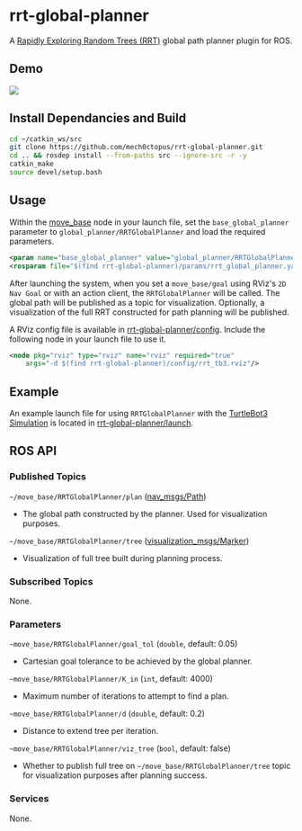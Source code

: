 # rrt-global-planner
A [Rapidly Exploring Random Trees (RRT)](https://en.wikipedia.org/wiki/Rapidly-exploring_random_tree) global path planner plugin for ROS.

## Demo
![](https://github.com/mech0ctopus/rrt-global-planner/raw/main/assets/rrt_tb3_rviz.gif)

## Install Dependancies and Build
```bash
cd ~/catkin_ws/src
git clone https://github.com/mech0ctopus/rrt-global-planner.git
cd .. && rosdep install --from-paths src --ignore-src -r -y
catkin_make
source devel/setup.bash
```

## Usage
Within the [move\_base](https://wiki.ros.org/move_base) node in your launch file, set the ````base_global_planner```` parameter to ```global_planner/RRTGlobalPlanner``` and load the required parameters.
```xml
<param name="base_global_planner" value="global_planner/RRTGlobalPlanner"/>
<rosparam file="$(find rrt-global-planner)/params/rrt_global_planner.yaml" command="load" />
```

After launching the system, when you set a ```move_base/goal``` using RViz's ```2D Nav Goal``` or with an action client, the ```RRTGlobalPlanner``` will be called. The global path will be published as a topic for visualization. Optionally, a visualization of the full RRT constructed for path planning will be published.

A RViz config file is available in [rrt-global-planner/config](https://github.com/mech0ctopus/rrt-global-planner/tree/main/config). Include the following node in your launch file to use it.
```xml
<node pkg="rviz" type="rviz" name="rviz" required="true"
    args="-d $(find rrt-global-planner)/config/rrt_tb3.rviz"/>
```

## Example
An example launch file for using  ```RRTGlobalPlanner``` with the [TurtleBot3 Simulation](https://emanual.robotis.com/docs/en/platform/turtlebot3/simulation/) is located in [rrt-global-planner/launch](https://github.com/mech0ctopus/rrt-global-planner/tree/main/launch).

## ROS API
### Published Topics
`~/move_base/RRTGlobalPlanner/plan` ([nav\_msgs/Path](http://docs.ros.org/api/nav_msgs/html/msg/Path.html))
- The global path constructed by the planner. Used for visualization purposes.

`~/move_base/RRTGlobalPlanner/tree` ([visualization\_msgs/Marker](http://docs.ros.org/en/api/visualization_msgs/html/msg/Marker.html))
- Visualization of full tree built during planning process.

### Subscribed Topics
None.

### Parameters
`~move_base/RRTGlobalPlanner/goal_tol` (`double`, default: 0.05)
- Cartesian goal tolerance to be achieved by the global planner.

`~move_base/RRTGlobalPlanner/K_in` (`int`, default: 4000)
- Maximum number of iterations to attempt to find a plan.

`~move_base/RRTGlobalPlanner/d` (`double`, default: 0.2)
- Distance to extend tree per iteration.

`~move_base/RRTGlobalPlanner/viz_tree` (`bool`, default: false)
- Whether to publish full tree on `~/move_base/RRTGlobalPlanner/tree` topic for visualization purposes after planning success. 

### Services
None.
```
